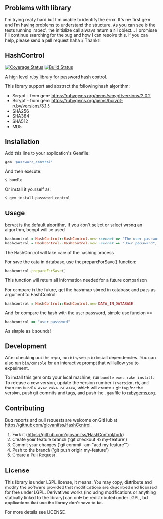 ## Problems with library
I'm trying really hard but I'm unable to identify the error. It's my first gem and I'm having problems to understand the structure.
As you can see is the tests running 'rspec', the initialize call always return a nil object...
I promisse I'll continue searching for the bug and how I can resolve this.
If you can help, please send a pull request haha :/
Thanks!

## HashControl

[![Coverage Status](https://coveralls.io/repos/giovanifss/PasswordControl/badge.svg?branch=master&service=github)](https://coveralls.io/github/giovanifss/PasswordControl?branch=master)
[![Build Status](https://travis-ci.org/giovanifss/PasswordControl.svg)](https://travis-ci.org/giovanifss/PasswordControl)


A high level ruby library for password hash control.

This library support and abstract the following hash algorithm:
- Scrypt - from gem: https://rubygems.org/gems/scrypt/versions/2.0.2
- Bcrypt - from gem: https://rubygems.org/gems/bcrypt-ruby/versions/3.1.5
- SHA256
- SHA384
- SHA512
- MD5

## Installation

Add this line to your application's Gemfile:

```ruby
gem 'password_control'
```

And then execute:

    $ bundle

Or install it yourself as:

    $ gem install password_control

## Usage

bcrypt is the default algorithm, if you don't select or select wrong an algorithm, bcrypt will be used.
```ruby
hashcontrol = HashControl::HashControl.new :secret => "The user password" # Optional :algorithm => "The desired algorithm"
hashcontrol = HashControl::HashControl.new :secret => "User password", :algorithm => "scrypt"
```
The HashControl will take care of the hashing process.

For save the data in database, use the prepareForSave() function:
```ruby
hashcontrol.prepareForSave()
```
This function will return all information needed for a future comparison.

For compare in the future, get the hashmap stored in database and pass as argument to HashControl:
```ruby
hashcontrol = HashControl::HashControl.new DATA_IN_DATABASE
```
And for compare the hash with the user password, simple use funcion ==
```ruby
hashcontrol == "user password"
```
As simple as it sounds!

## Development

After checking out the repo, run `bin/setup` to install dependencies. You can also run `bin/console` for an interactive prompt that will allow you to experiment.

To install this gem onto your local machine, run `bundle exec rake install`. To release a new version, update the version number in `version.rb`, and then run `bundle exec rake release`, which will create a git tag for the version, push git commits and tags, and push the `.gem` file to [rubygems.org](https://rubygems.org).

## Contributing

Bug reports and pull requests are welcome on GitHub at https://github.com/giovanifss/HashControl.

1. Fork it (https://github.com/giovanifss/HashControl/fork)
2. Create your feature branch  ('git checkout -b my-feature')
3. Commit your changes ('git commit -am "add my feature"')
4. Push to the branch ('git push origin my-feature')
5. Create a Pull Request

## License
This library is under LGPL license, it means:
You may copy, distribute and modify the software provided that modifications are described and licensed for free under LGPL. Derivatives works (including modifications or anything statically linked to the library) can only be redistributed under LGPL, but applications that use the library don't have to be.

For more details see LICENSE.
